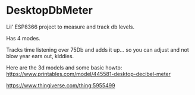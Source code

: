 # DesktopDbMeter
Lil' ESP8366 project to measure and track db levels.

Has 4 modes.

Tracks time listening over 75Db and adds it up... so you can adjust and not blow year ears out, kiddies.

Here are the 3d models and some basic howto:
https://www.printables.com/model/445581-desktop-decibel-meter

https://www.thingiverse.com/thing:5955499
